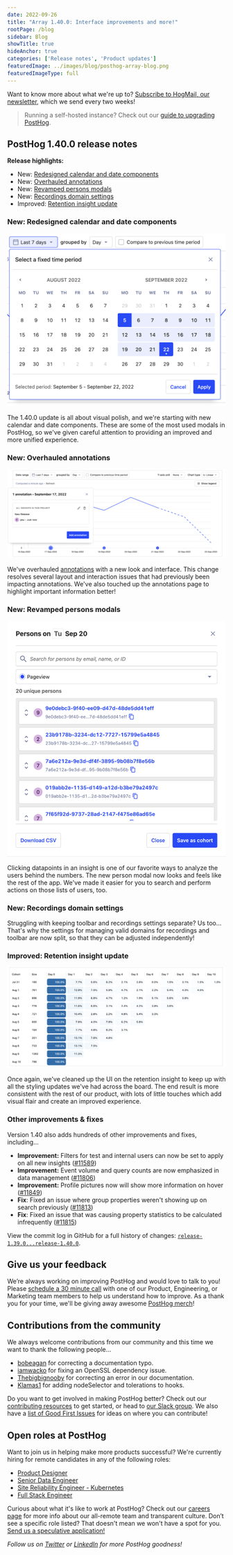 ```yaml
---
date: 2022-09-26
title: "Array 1.40.0: Interface improvements and more!"
rootPage: /blog
sidebar: Blog
showTitle: true
hideAnchor: true
categories: ['Release notes', 'Product updates']
featuredImage: ../images/blog/posthog-array-blog.png
featuredImageType: full
---
```


Want to know more about what we're up to? [Subscribe to HogMail, our newsletter](/newsletter), which we send every two weeks!

> Running a self-hosted instance? Check out our [guide to upgrading PostHog](/docs/runbook/upgrading-posthog).

## PostHog 1.40.0 release notes

**Release highlights:**

- New: [Redesigned calendar and date components](#new-redesigned-calendar-and-date-components)
- New: [Overhauled annotations](#new-overhauled-annotations)
- New: [Revamped persons modals](#new-revamped-persons-modal)
- New: [Recordings domain settings](#new-recordings-domain-settings)
- Improved: [Retention insight update](#improved-retention-insight-update)

### New: Redesigned calendar and date components

![lemon calendar](../images/blog/array/1-40-0-lemon-calendar.png)

The 1.40.0 update is all about visual polish, and we're starting with new calendar and date components. These are some of the most used modals in PostHog, so we've given careful attention to providing an improved and more unified experience.

### New: Overhauled annotations

![annotation](../images/blog/array/1-40-0-annotation-modal.png)

We've overhauled [annotations](/manual/annotations) with a new look and interface. This change resolves several layout and interaction issues that had previously been impacting annotations. We've also touched up the annotations page to highlight important information better!

### New: Revamped persons modals

![person modal](../images/blog/array/1-40-0-person-modal.png)

Clicking datapoints in an insight is one of our favorite ways to analyze the users behind the numbers. The new person modal now looks and feels like the rest of the app. We've made it easier for you to search and perform actions on those lists of users, too.

### New: Recordings domain settings

Struggling with keeping toolbar and recordings settings separate? Us too... That's why the settings for managing valid domains for recordings and toolbar are now split, so that they can be adjusted independently!

### Improved: Retention insight update

![retention insight](../images/blog/array/1-40-0-retention.png)

Once again, we've cleaned up the UI on the retention insight to keep up with all the styling updates we've had across the board. The end result is more consistent with the rest of our product, with lots of little touches which add visual flair and create an improved experience.

### Other improvements & fixes

Version 1.40 also adds hundreds of other improvements and fixes, including...

- **Improvement:** Filters for test and internal users can now be set to apply on all new insights ([#11589](https://github.com/PostHog/posthog/pull/11589))
- **Improvement:** Event volume and query counts are now emphasized in data management ([#11806](https://github.com/PostHog/posthog/pull/11806))
- **Improvement:** Profile pictures now will show more information on hover ([#11849](https://github.com/PostHog/posthog/pull/11849))
- **Fix**: Fixed an issue where group properties weren't showing up on search previously ([#11813](https://github.com/PostHog/posthog/pull/11813))
- **Fix**: Fixed an issue that was causing property statistics to be calculated infrequently ([#11815](https://github.com/PostHog/posthog/pull/11815))

View the commit log in GitHub for a full history of changes: [`release-1.39.0...release-1.40.0`](https://github.com/PostHog/posthog/compare/release-1.39.0...release-1.40.0).

## Give us your feedback
We’re always working on improving PostHog and would love to talk to you! Please [schedule a 30 minute call](https://calendly.com/posthog-feedback) with one of our Product, Engineering, or Marketing team members to help us understand how to improve. As a thank you for your time, we'll be giving away awesome [PostHog merch](https://merch.posthog.com)!

## Contributions from the community
We always welcome contributions from our community and this time we want to thank the following people...

- [bobeagan](https://github.com/bobeagan) for correcting a documentation typo.
- [iamwacko](https://github.com/iamwacko) for fixing an OpenSSL dependency issue. 
- [Thebigbignooby](https://github.com/Thebigbignooby) for correcting an error in our documentation.
- [Klamas1](https://github.com/klamas1) for adding nodeSelector and tolerations to hooks. 

Do you want to get involved in making PostHog better? Check out our [contributing resources](/docs/contribute) to get started, or head to [our Slack group](/slack). We also have a [list of Good First Issues](https://github.com/PostHog/posthog/issues?q=is%3Aopen+is%3Aissue+label%3A%22good+first+issue%22) for ideas on where you can contribute!

## Open roles at PostHog
Want to join us in helping make more products successful? We're currently hiring for remote candidates in any of the following roles:

- [Product Designer](https://posthog.com/careers/product-designer)
- [Senior Data Engineer](https://posthog.com/careers/senior-data-engineer)
- [Site Reliability Engineer - Kubernetes](https://posthog.com/careers/site-reliability-engineer-kubernetes)
- [Full Stack Engineer](https://posthog.com/careers/full-stack-engineer)

Curious about what it's like to work at PostHog? Check out our [careers page](https://posthog.com/careers) for more info about our all-remote team and transparent culture. Don’t see a specific role listed? That doesn't mean we won't have a spot for you. [Send us a speculative application!](mailto:careers@posthog.com)

_Follow us on [Twitter](https://twitter.com/PostHog) or [LinkedIn](https://linkedin.com/company/posthog) for more PostHog goodness!_

<ArrayCTA />
